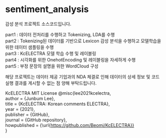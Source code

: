 # sentiment_analysis
  감성 분석 프로젝트 소스코드입니다.  

part1 : 데이터 전처리를 수행하고 Tokenizing, LDA를 수행  
part2 : Tokenizing된 데이터를 기반으로 Lexicon 감성 분석을 수행하고 모델학습을 위한 데이터 샘플링을 수행  
part3 : KcELECTRA 모델 학습 수행 및 레이블링  
part4 : 시각화를 위한 OnehotEncoding 및 레이블링을 자세하게 수행  
part5 : 부정 문장의 설명을 위한 WordCloud 구성  

  해당 프로젝트는 데이터 제공 기업과의 NDA 체결로 인해 데이터의 상세 정보 및 코드 실행 결과를 게시할 수 없는 점 양해 부탁드립니다.

KcELECTRA MIT License
@misc{lee2021kcelectra,  
  author = {Junbum Lee},  
  title = {KcELECTRA: Korean comments ELECTRA},  
  year = {2021},  
  publisher = {GitHub},  
  journal = {GitHub repository},  
  howpublished = {\url{https://github.com/Beomi/KcELECTRA}}  
}
